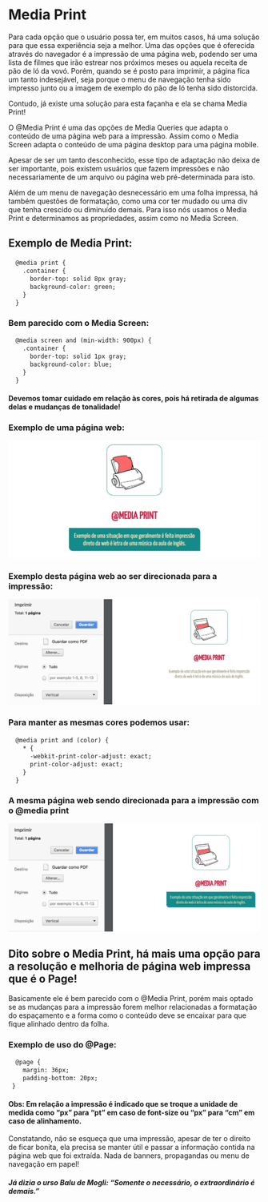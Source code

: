 # Media Print

Para cada opção que o usuário possa ter, em muitos casos, há uma solução para que essa experiência seja a melhor. Uma das opções que é oferecida através do navegador é a impressão de uma página web, podendo ser uma lista de filmes que irão estrear nos próximos meses ou aquela receita de pão de ló da vovó. Porém, quando se é posto para imprimir, a página fica um tanto indesejável, seja porque o menu de navegação tenha sido impresso junto ou a imagem de exemplo do pão de ló tenha sido distorcida.

Contudo, já existe uma solução para esta façanha e ela se chama Media Print!

O @Media Print é uma das opções de Media Queries que adapta o conteúdo de uma página web para a impressão. Assim como o Media Screen adapta o conteúdo de uma página desktop para uma página mobile.

Apesar de ser um tanto desconhecido, esse tipo de adaptação não deixa de ser importante, pois existem usuários que fazem impressões e não necessariamente de um arquivo ou página web pré-determinada para isto.

Além de um menu de navegação desnecessário em uma folha impressa, há também questões de formatação, como uma cor ter mudado ou uma div que tenha crescido ou diminuído demais. Para isso nós usamos o Media Print e determinamos as propriedades, assim como no Media Screen.


## Exemplo de Media Print:
```
  @media print {
    .container {
      border-top: solid 8px gray;
      background-color: green;
    }
  }

```

### Bem parecido com o Media Screen:
```
  @media screen and (min-width: 900px) {
    .container {
      border-top: solid 1px gray;
      background-color: blue; 
    }
  } 

```

#### Devemos tomar cuidado em relação às cores, pois há retirada de algumas delas e mudanças de tonalidade!

### Exemplo de uma página web:

![Exemplo](./img/pagina-web.jpg)

### Exemplo desta página web ao ser direcionada para a impressão:

![Exemplo](./img/pagina-web-impressao-sem-media.jpg)


### Para manter as mesmas cores podemos usar:

```
  @media print and (color) {
    * {
      -webkit-print-color-adjust: exact;
      print-color-adjust: exact;
    }
  }
```

### A mesma página web sendo direcionada para a impressão com o @media print

![Exemplo](./img/pagina-web-impressao-media.jpg)





## Dito sobre o Media Print, há mais uma opção para a resolução e melhoria de página web impressa que é o Page! 

Basicamente ele é bem parecido com o @Media Print, porém mais optado se as mudanças para a impressão forem melhor relacionadas a formatação do espaçamento e a forma como o conteúdo deve se encaixar para que fique alinhado dentro da folha.

### Exemplo de uso do @Page:

```
  @page {
    margin: 36px;
    padding-bottom: 20px;
 }
```

#### Obs: Em relação a impressão é indicado que se troque a unidade de medida como “px” para “pt” em caso de font-size ou “px” para “cm” em caso de alinhamento.


Constatando, não se esqueça que uma impressão, apesar de ter o direito de ficar bonita, ela precisa se manter útil e passar a informação contida na página web que foi extraída. Nada de banners, propagandas ou menu de navegação em papel!

##### Já dizia o urso Balu de Mogli: “Somente o necessário, o extraordinário é demais.”